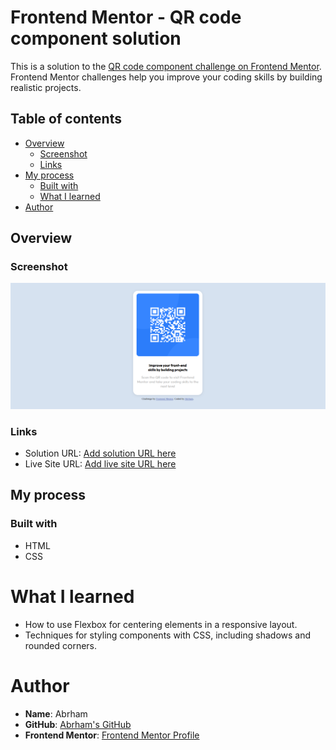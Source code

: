 # Frontend Mentor - QR code component solution

This is a solution to the [QR code component challenge on Frontend Mentor](https://www.frontendmentor.io/challenges/qr-code-component-iux_sIO_H). Frontend Mentor challenges help you improve your coding skills by building realistic projects. 

## Table of contents

- [Overview](#overview)
  - [Screenshot](#screenshot)
  - [Links](#links)
- [My process](#my-process)
  - [Built with](#built-with)
  - [What I learned](#what-i-learned)
- [Author](#author)


## Overview

### Screenshot

![](./Screenshot%20Capture%20-%202024-10-10%20-%2015-28-00.png)

### Links

- Solution URL: [Add solution URL here](https://your-solution-url.com)
- Live Site URL: [Add live site URL here](https://your-live-site-url.com)

## My process

### Built with
- HTML
- CSS

# What I learned
- How to use Flexbox for centering elements in a responsive layout.
- Techniques for styling components with CSS, including shadows and rounded corners.

# Author
- **Name**: Abrham
- **GitHub**: [Abrham's GitHub](https://github.com/abm-19)
- **Frontend Mentor**: [Frontend Mentor Profile](https://www.frontendmentor.io/profile/your-profile-link)
